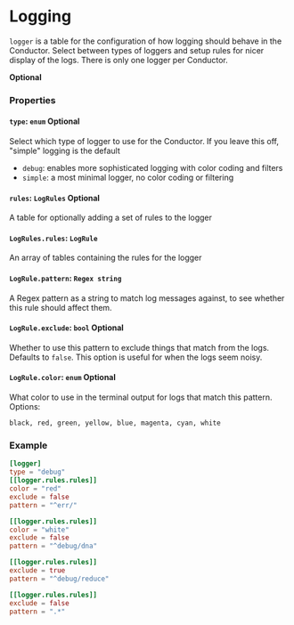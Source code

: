 # Logging

`logger` is a table for the configuration of how logging should behave in the Conductor. Select between types of loggers and setup rules for nicer display of the logs. There is only one logger per Conductor.

**Optional**

### Properties

#### `type`: `enum` Optional
Select which type of logger to use for the Conductor. If you leave this off, "simple" logging is the default
- `debug`: enables more sophisticated logging with color coding and filters
- `simple`: a most minimal logger, no color coding or filtering

#### `rules`: `LogRules` Optional
A table for optionally adding a set of rules to the logger

#### `LogRules.rules`: `LogRule`
An array of tables containing the rules for the logger

#### `LogRule.pattern`: `Regex string`
A Regex pattern as a string to match log messages against, to see whether this rule should affect them.

#### `LogRule.exclude`: `bool` Optional
Whether to use this pattern to exclude things that match from the logs. Defaults to `false`. This option is useful for when the logs seem noisy.

#### `LogRule.color`: `enum` Optional
What color to use in the terminal output for logs that match this pattern. Options:
```
black, red, green, yellow, blue, magenta, cyan, white
```

### Example
```toml
[logger]
type = "debug"
[[logger.rules.rules]]
color = "red"
exclude = false
pattern = "^err/"

[[logger.rules.rules]]
color = "white"
exclude = false
pattern = "^debug/dna"

[[logger.rules.rules]]
exclude = true
pattern = "^debug/reduce"

[[logger.rules.rules]]
exclude = false
pattern = ".*"
```
